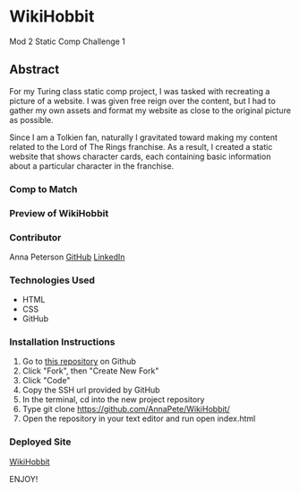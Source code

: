 # WikiHobbit
Mod 2 Static Comp Challenge 1

## Abstract
For my Turing class static comp project, I was tasked with recreating a picture of a website. I was given free reign over the content, but I had to gather my own assets and format my website as close to the original picture as possible.

Since I am a Tolkien fan, naturally I gravitated toward making my content related to the Lord of The Rings franchise. As a result, I created a static website that shows character cards, each containing basic information about a particular character in the franchise. 

### Comp to Match

### Preview of WikiHobbit


### Contributor
Anna Peterson  [GitHub](https://github.com/AnnaPete/)   [LinkedIn](https://www.linkedin.com/in/anna-peterson-0a0662249/)

### Technologies Used
- HTML
- CSS
- GitHub

### Installation Instructions
1. Go to [this repository](https://github.com/AnnaPete/WikiHobbit/) on Github
2. Click "Fork", then "Create New Fork"
3. Click "Code"
4. Copy the SSH url provided by GitHub
5. In the terminal, cd into the new project repository
6. Type git clone https://github.com/AnnaPete/WikiHobbit/
7. Open the repository in your text editor and run open index.html

### Deployed Site
[WikiHobbit](https://annapete.github.io/WikiHobbit/)


ENJOY!